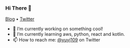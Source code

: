 ### Hi There 👋

<p>
  <a href="https://yublog.vercel.app">Blog</a> •
  <a href="https://twitter.com/yuyj109">Twitter</a>
</p>

- 🔭 I’m currently working on something cool!
- 🌱 I’m currently learning aws, python, react and kotlin.
- 📫 How to reach me: [@yuyj109](https://twitter.com/yuyj109) on Twitter
